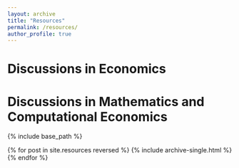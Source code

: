 ```yaml
---
layout: archive
title: "Resources"
permalink: /resources/
author_profile: true
---
```


# Discussions in Economics


# Discussions in Mathematics and Computational Economics


{% include base_path %}

{% for post in site.resources reversed %}
  {% include archive-single.html %}
{% endfor %}
